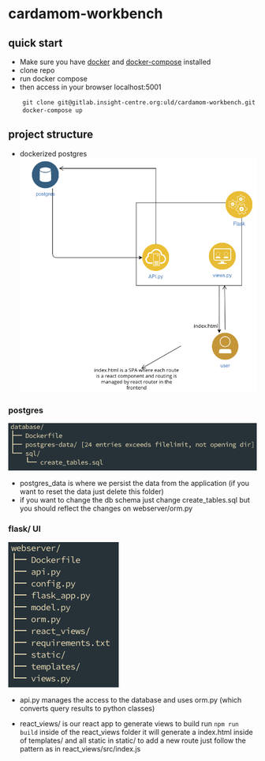 # cardamom-workbench


## quick start

- Make sure you have [docker](https://docs.docker.com/engine/install/) and [docker-compose](https://docs.docker.com/compose/install/) installed
- clone repo
- run docker compose
- then access in your browser localhost:5001

```
    git clone git@gitlab.insight-centre.org:uld/cardamom-workbench.git
    docker-compose up
```

## project structure


- dockerized postgres
![system design](docs/system_design.png)


### postgres
![postgres folders](docs/postgres_folders.png)

- postgres_data is where we persist the data from the application (if you want to reset the data just delete this folder)
- if you want to change the db schema just change create_tables.sql but you should reflect the changes on webserver/orm.py


### flask/ UI 
![flask_folders](docs/flask_folders.png)


- api.py manages the access to the database and uses orm.py (which converts query results to python classes)

- react_views/ is our react app to generate views 
to build run `npm run build` inside of the react_views folder it will generate a index.html inside of templates/ and all static in static/
to add a new route just follow the pattern as in react_views/src/index.js
